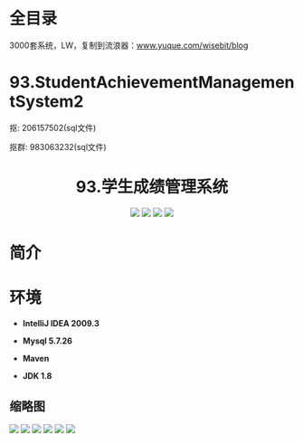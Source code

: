 # 全目录

3000套系统，LW，复制到流浪器：www.yuque.com/wisebit/blog

# 93.StudentAchievementManagementSystem2

<p>抠: 206157502(sql文件)</p>
<p>抠群: 983063232(sql文件)</p>

<p><h1 align="center">93.学生成绩管理系统</h1></p>

<p align="center">
	<img src="https://img.shields.io/badge/jdk-1.8-orange.svg"/>
    <img src="https://img.shields.io/badge/spring-5.x-lightgrey.svg"/>
    <img src="https://img.shields.io/badge/springmvc-3.x-blue.svg"/>
    <img src="https://img.shields.io/badge/mybatis-3.x-blue.svg"/>
</p>

# 简介
>
# 环境

- <b>IntelliJ IDEA 2009.3</b>

- <b>Mysql 5.7.26</b>

- <b>Maven</b>

- <b>JDK 1.8</b>



## 缩略图

![](https://bitwise.oss-cn-heyuan.aliyuncs.com/2024/9/10/54488407-be2e-45ac-9099-b6ad977ada33.png)
![](https://bitwise.oss-cn-heyuan.aliyuncs.com/2024/9/10/17d7a9c3-72c5-4a0f-8153-135ad6881737.png)
![](https://bitwise.oss-cn-heyuan.aliyuncs.com/2024/9/10/afc1f757-ddd0-4c57-8b7e-94569e5acea1.png)
![](https://bitwise.oss-cn-heyuan.aliyuncs.com/2024/9/10/404af0f3-823f-4b3c-9b5e-a4856fc3229f.png)
![](https://bitwise.oss-cn-heyuan.aliyuncs.com/2024/9/10/dae3bdc4-e728-408b-9e29-9b822574882f.png)
![](https://bitwise.oss-cn-heyuan.aliyuncs.com/2024/9/10/5996ce56-40eb-49ad-96b5-b2b8cf0bf6df.png)

